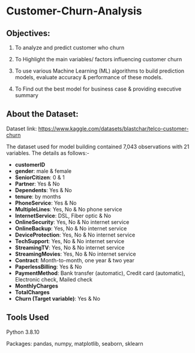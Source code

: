 # Customer-Churn-Analysis

## **Objectives:**

1) To analyze and predict customer who churn

2) To Highlight the main variables/ factors influencing customer churn

3) To use various Machine Learning (ML) algorithms to build prediction models, evaluate accuracy & performance of these models. 

4) To Find out the best model for business case & providing executive summary

## **About the Dataset:**
Dataset link: https://www.kaggle.com/datasets/blastchar/telco-customer-churn

The dataset used for model building contained 7,043 observations with 21 variables. The details as follows:-

- **customerID**
- **gender**: male & female
- **SeniorCitizen**: 0 & 1
- **Partner**: Yes & No
- **Dependents**: Yes & No
- **tenure**: by months
- **PhoneService**: Yes & No
- **MultipleLines**: Yes, No & No phone service
- **InternetService**: DSL, Fiber optic & No
- **OnlineSecurity**: Yes, No & No internet service
- **OnlineBackup**: Yes, No & No internet service
- **DeviceProtection**: Yes, No & No internet service
- **TechSupport**: Yes, No & No internet service
- **StreamingTV**: Yes, No & No internet service
- **StreamingMovies**: Yes, No & No internet service
- **Contract**: Month-to-month, one year & two year
- **PaperlessBilling**: Yes & No
- **PaymentMethod**: Bank transfer (automatic), Credit card (automatic), Electronic check, Mailed check
- **MonthlyCharges**
- **TotalCharges**
- **Churn (Target variable)**: Yes & No

## Tools Used
Python 3.8.10

Packages: pandas, numpy, matplotlib, seaborn, sklearn
